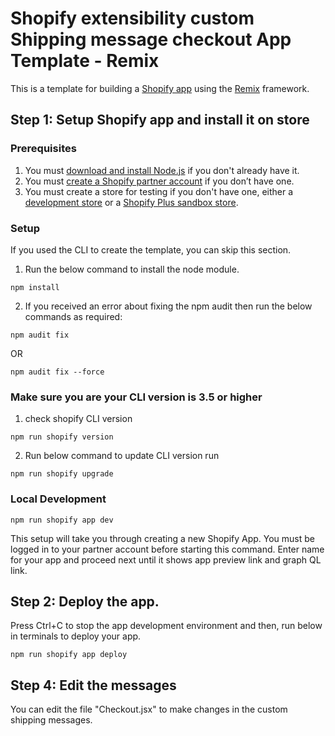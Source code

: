 # Shopify extensibility custom Shipping message checkout App Template - Remix

This is a template for building a [Shopify app](https://shopify.dev/docs/apps/getting-started) using the [Remix](https://remix.run) framework.

<!-- TODO: Uncomment this after we've started using the template in the CLI -->
<!-- Rather than cloning this repo, you can use your preferred package manager and the Shopify CLI with [these steps](#installing-the-template). -->

## Step 1: Setup Shopify app and install it on store

### Prerequisites

1. You must [download and install Node.js](https://nodejs.org/en/download/) if you don't already have it.
2. You must [create a Shopify partner account](https://partners.shopify.com/signup) if you don’t have one.
3. You must create a store for testing if you don't have one, either a [development store](https://help.shopify.com/en/partners/dashboard/development-stores#create-a-development-store) or a [Shopify Plus sandbox store](https://help.shopify.com/en/partners/dashboard/managing-stores/plus-sandbox-store).

<!-- TODO Make this section about using @shopify/app once it's added to the CLI. -->

### Setup

If you used the CLI to create the template, you can skip this section.

1. Run the below command to install the node module.

```shell
npm install
```

2. If you received an error about fixing the npm audit then run the below commands as required:

```shell
npm audit fix
```
OR

```shell
npm audit fix --force
```


### Make sure you are your CLI version is 3.5 or higher

1. check shopify CLI version

```shell
npm run shopify version
```

2. Run below command to update CLI version run

```shell
npm run shopify upgrade
```

### Local Development

```shell
npm run shopify app dev
```

This setup will take you through creating a new Shopify App. You must be logged in to your partner account before starting this command. Enter name for your app and proceed next until it shows app preview link and graph QL link. 


## Step 2: Deploy the app.

Press Ctrl+C to stop the app development environment and then, run below in terminals to deploy your app.

```shell
npm run shopify app deploy
```

## Step 4: Edit the messages

You can edit the file "Checkout.jsx" to make changes in the custom shipping messages.

